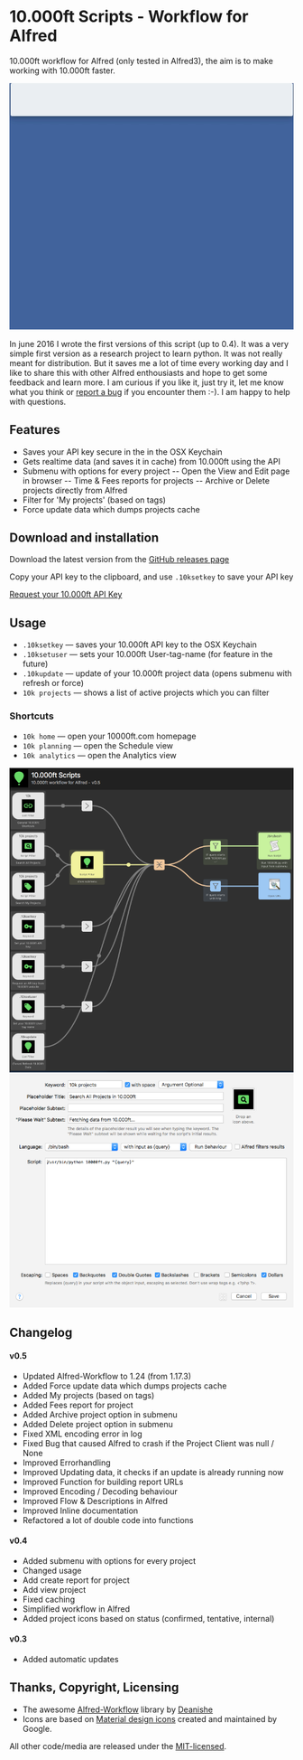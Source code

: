 # 10.000ft Scripts - Workflow for Alfred #
10.000ft workflow for Alfred (only tested in Alfred3), the aim is to make working with 10.000ft faster.

<img src="docs/demo.gif" alt="Demo" />

In june 2016 I wrote the first versions of this script (up to 0.4). It was a very simple first version as a research project to learn python. It was not really meant for distribution. But it saves me a lot of time every working day and I like to share this with other Alfred enthousiasts and hope to get some feedback and learn more. I am curious if you like it, just try it, let me know what you think or [report a bug](https://github.com/jceelen/alfred-10000ft-scripts/issues)  if you encounter them :-). I am happy to help with questions.

## Features ##
- Saves your API key secure in the in the OSX Keychain
- Gets realtime data (and saves it in cache) from 10.000ft using the API
- Submenu with options for every project
-- Open the View and Edit page in browser
-- Time & Fees reports for projects
-- Archive or Delete projects directly from Alfred 
- Filter for 'My projects' (based on tags)
- Force update data which dumps projects cache

## Download and installation ##
Download the latest version from the [GitHub releases page](https://github.com/jceelen/alfred-10000ft-scripts/releases/latest)

Copy your API key to the clipboard, and use `.10ksetkey` to save your API key

[Request your 10.000ft API Key](http://10000ft.us6.list-manage2.com/subscribe?u=9c2ec42cba0e4196798807690&id=be8afd4d34)

## Usage ##
- `.10ksetkey` — saves your 10.000ft API key to the OSX Keychain
- `.10ksetuser` — sets your 10.000ft User-tag-name (for feature in the future)
- `.10kupdate` — update of your 10.000ft project data (opens submenu with refresh or force)
- `10k projects` — shows a list of active projects which you can filter

### Shortcuts ###
- `10k home` — open your 10000ft.com homepage
- `10k planning` — open the Schedule view
- `10k analytics` — open the Analytics view

<img src="docs/screenshot1.png" alt="Screenshot1.png" />

<img src="docs/screenshot2.png" alt="Screenshot2.png" />

## Changelog

#### v0.5
- Updated Alfred-Workflow to 1.24 (from 1.17.3)
- Added Force update data which dumps projects cache
- Added My projects (based on tags)
- Added Fees report for project
- Added Archive project option in submenu
- Added Delete project option in submenu
- Fixed XML encoding error in log
- Fixed Bug that caused Alfred to crash if the Project Client was null / None
- Improved Errorhandling
- Improved Updating data, it checks if an update is already running now
- Improved Function for building report URLs
- Improved Encoding / Decoding behaviour
- Improved Flow & Descriptions in Alfred
- Improved Inline documentation
- Refactored a lot of double code into functions

#### v0.4
- Added submenu with options for every project
- Changed usage
- Add create report for project
- Add view project
- Fixed caching
- Simplified workflow in Alfred
- Added project icons based on status (confirmed, tentative, internal)

#### v0.3
- Added automatic updates

## Thanks, Copyright, Licensing ##
- The awesome [Alfred-Workflow](http://www.deanishe.net/alfred-workflow/) library by [Deanishe](https://github.com/deanishe)
- Icons are based on [Material design icons](https://github.com/google/material-design-icons) created and maintained by Google.

All other code/media are released under the [MIT-licensed](http://opensource.org/licenses/MIT). 